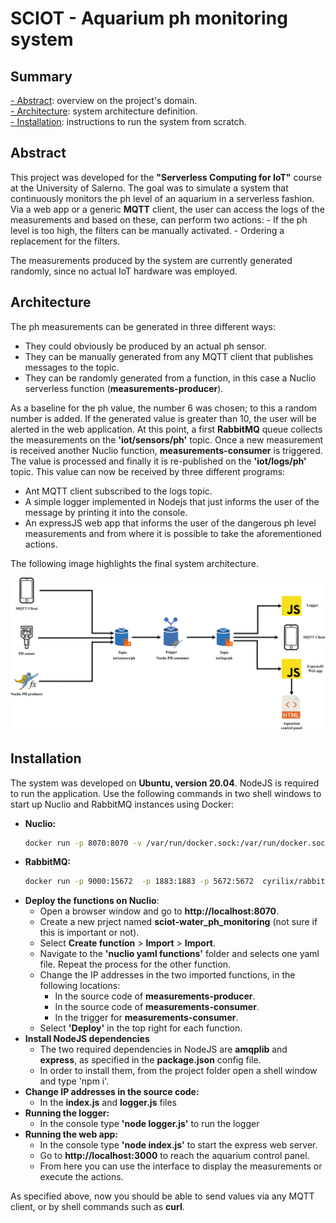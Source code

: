 # SCIOT - Aquarium ph monitoring system

## Summary
[- Abstract](#Abstract): overview on the project's domain.\
[- Architecture](#Architecture): system architecture definition.\
[- Installation](#Installation): instructions to run the system from scratch.

## Abstract
This project was developed for the **"Serverless Computing for IoT"** course at the University of Salerno.
The goal was to simulate a system that continuously monitors the ph level of an aquarium in a serverless fashion.
Via a web app or a generic **MQTT** client, the user can access the logs of the measurements and based on these, can perform two actions:
	-   If the ph level is too high, the filters can be manually activated.
	-   Ordering a replacement for the filters.

The measurements produced by the system are currently generated randomly, since no actual IoT hardware was employed.

## Architecture
The ph measurements can be generated in three different ways:
- They could obviously be produced by an actual ph sensor.
- They can be manually generated from any MQTT client that publishes messages to the topic.
- They can be randomly generated from a function, in this case a Nuclio serverless function (**measurements-producer**).

As a baseline for the ph value, the number 6 was chosen; to this a random number is added. If the generated value is greater than 10, the user will be alerted in the web application.
At this point, a first **RabbitMQ** queue collects the measurements on the **'iot/sensors/ph'** topic.
Once a new measurement is received another Nuclio function, **measurements-consumer** is triggered. The value is processed and finally it is re-published on the **'iot/logs/ph'** topic.
This value can now be received by three different programs:
- Ant MQTT client subscribed to the logs topic.
- A simple logger implemented in Nodejs that just informs the user of the message by printing it into the console.
- An expressJS web app that informs the user of the dangerous ph level measurements and from where it is possible to take the aforementioned actions.

The following image highlights the final system architecture.
<p align="center">
    <img src="architecture.png" alt="architecture" />
</p>


## Installation
The system was developed on **Ubuntu, version 20.04**.
NodeJS is required to run the application.
Use the following commands in two shell windows to start up Nuclio and RabbitMQ instances using Docker:
- **Nuclio:**
    ```sh
    docker run -p 8070:8070 -v /var/run/docker.sock:/var/run/docker.sock -v /tmp:/tmp nuclio/dashboard:stable-amd64
    ```
- **RabbitMQ:**
    ```sh
    docker run -p 9000:15672  -p 1883:1883 -p 5672:5672  cyrilix/rabbitmq-mqtt
    ```
- **Deploy the functions on Nuclio**:
    - Open a browser window and go to **http://localhost:8070**.
    - Create a new prject named **sciot-water_ph_monitoring** (not sure if this is important or not).
    - Select **Create function** > **Import** > **Import**.
    - Navigate to the **'nuclio yaml functions'** folder and selects one yaml file. Repeat the process for the other function.
    - Change the IP addresses in the two imported functions, in the following locations:
        - In the source code of **measurements-producer**.
        - In the source code of **measurements-consumer**.
        - In the trigger for **measurements-consumer**.
    - Select **'Deploy'** in the top right for each function.
- **Install NodeJS dependencies**
    - The two required dependencies in NodeJS are **amqplib** and **express**, as specified in the **package.json** config file.   
    - In order to install them, from the project folder open a shell window and type 'npm i'.
- **Change IP addresses in the source code:**
    - In the **index.js** and **logger.js** files
- **Running the logger:**
    - In the console type **'node logger.js'** to run the logger
- **Running the web app:**
    - In the console type **'node index.js'** to start the express web server.
    - Go to **http://localhost:3000** to reach the aquarium control panel.
    - From here you can use the interface to display the measurements or execute the actions.

As specified above, now you should be able to send values via any MQTT client, or by shell commands such as **curl**.
